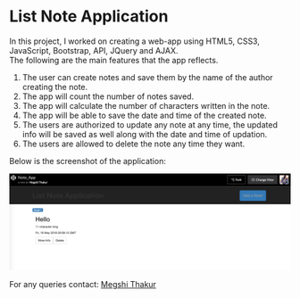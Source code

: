 # List Note Application

In this project, I worked on creating a web-app using HTML5, CSS3, JavaScript, Bootstrap, API, JQuery and AJAX.<br />
The following are the main features that the app reflects. <br />
1. The user can create notes and save them by the name of the author creating the note.<br />
2. The app will count the number of notes saved. <br />
3. The app will calculate the number of characters written in the note. <br />
4. The app will be able to save the date and time of the created note.<br />
5. The users are authorized to update any note at any time, the updated info will be saved as well along with the date and time of updation.<br /> 
6. The users are allowed to delete the note any time they want.<br />

Below is the screenshot of the application: <br />

![My picture](https://github.com/megshithakur1/Note_app/blob/master/Screenshots/1.png)


For any queries contact: [Megshi Thakur](https://www.linkedin.com/in/megshithakur/) 

